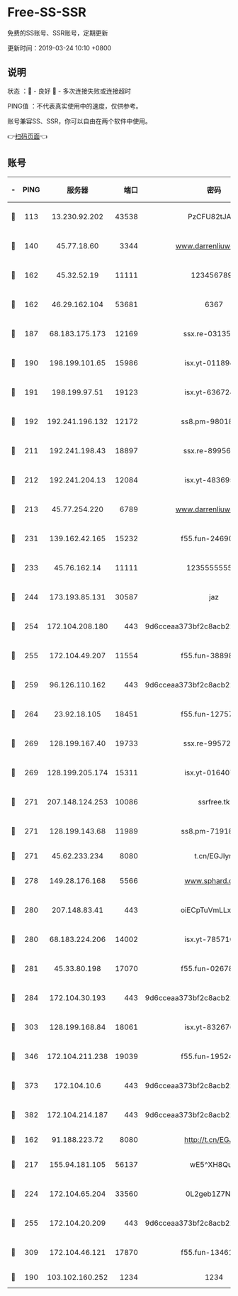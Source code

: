 # Free-SS-SSR

免费的SS账号、SSR账号，定期更新

更新时间：2019-03-24 10:10 +0800

## 说明

状态     ：🙂 - 良好 🙁 - 多次连接失败或连接超时

PING值   ：不代表真实使用中的速度，仅供参考。

账号兼容SS、SSR，你可以自由在两个软件中使用。

👉[扫码页面](https://liesauer.github.io/Free-SS-SSR/)👈

## 账号

|-|PING|服务器|端口|密码|加密方式|区域|
|:----:|:----:|:-----:|-----:|:----:|:----:|:----:|
|🙂|113|13.230.92.202|43538|PzCFU82tJAdZ|aes-256-cfb|JP|
|🙂|140|45.77.18.60|3344|www.darrenliuwei.com|aes-256-cfb|JP|
|🙂|162|45.32.52.19|11111|1234567890|aes-256-cfb|JP|
|🙂|162|46.29.162.104|53681|6367|aes-128-ctr|RU|
|🙂|187|68.183.175.173|12169|ssx.re-03135267|aes-256-cfb|US|
|🙂|190|198.199.101.65|15986|isx.yt-01189447|aes-256-cfb|US|
|🙂|191|198.199.97.51|19123|isx.yt-63672432|aes-256-cfb|US|
|🙂|192|192.241.196.132|12172|ss8.pm-98018739|aes-256-cfb|US|
|🙂|211|192.241.198.43|18897|ssx.re-89956997|aes-256-cfb|US|
|🙂|212|192.241.204.13|12084|isx.yt-48369585|aes-256-cfb|US|
|🙂|213|45.77.254.220|6789|www.darrenliuwei.com|aes-256-cfb|SG|
|🙂|231|139.162.42.165|15232|f55.fun-24690727|aes-256-cfb|SG|
|🙂|233|45.76.162.14|11111|123555555555|aes-256-cfb|SG|
|🙂|244|173.193.85.131|30587|jaz|aes-256-cfb|US|
|🙂|254|172.104.208.180|443|9d6cceaa373bf2c8acb22e60b6a58be6|aes-256-cfb|US|
|🙂|255|172.104.49.207|11554|f55.fun-38898719|aes-256-cfb|SG|
|🙂|259|96.126.110.162|443|9d6cceaa373bf2c8acb22e60b6a58be6|aes-256-cfb|US|
|🙂|264|23.92.18.105|18451|f55.fun-12757664|aes-256-cfb|US|
|🙂|269|128.199.167.40|19733|ssx.re-99572937|aes-256-cfb|SG|
|🙂|269|128.199.205.174|15311|isx.yt-01640799|aes-256-cfb|SG|
|🙂|271|207.148.124.253|10086|ssrfree.tk|aes-256-cfb|SG|
|🙂|271|128.199.143.68|11989|ss8.pm-71918641|aes-256-cfb|SG|
|🙂|271|45.62.233.234|8080|t.cn/EGJIyrl|rc4-md5|CA|
|🙂|278|149.28.176.168|5566|www.sphard.com|aes-256-cfb|AU|
|🙂|280|207.148.83.41|443|oiECpTuVmLLxk4Ts|aes-256-cfb|AU|
|🙂|280|68.183.224.206|14002|isx.yt-78571026|aes-256-cfb|SG|
|🙂|281|45.33.80.198|17070|f55.fun-02678742|aes-256-cfb|US|
|🙂|284|172.104.30.193|443|9d6cceaa373bf2c8acb22e60b6a58be6|aes-256-cfb|US|
|🙂|303|128.199.168.84|18061|isx.yt-83267629|aes-256-cfb|SG|
|🙂|346|172.104.211.238|19039|f55.fun-19524723|aes-256-cfb|US|
|🙂|373|172.104.10.6|443|9d6cceaa373bf2c8acb22e60b6a58be6|aes-256-cfb|US|
|🙂|382|172.104.214.187|443|9d6cceaa373bf2c8acb22e60b6a58be6|aes-256-cfb|US|
|🙂|162|91.188.223.72|8080|http://t.cn/EGJIyrl|rc4-md5|RU|
|🙂|217|155.94.181.105|56137|wE5^XH8Quw|aes-256-cfb|US|
|🙂|224|172.104.65.204|33560|0L2geb1Z7NQM|aes-256-cfb|JP|
|🙂|255|172.104.20.209|443|9d6cceaa373bf2c8acb22e60b6a58be6|aes-256-cfb|US|
|🙂|309|172.104.46.121|17870|f55.fun-13461300|aes-256-cfb|SG|
|🙁|190|103.102.160.252|1234|1234|rc4-md5|JP|
